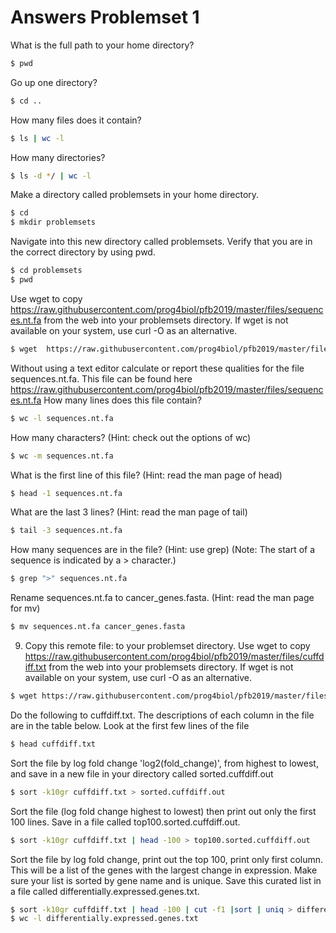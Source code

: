 # Answers Problemset 1

What is the full path to your home directory?
```sh
$ pwd
```
Go up one directory?
```sh
$ cd ..
```
How many files does it contain?
```sh
$ ls | wc -l
```
How many directories?
```sh
$ ls -d */ | wc -l
```
Make a directory called problemsets in your home directory.
```sh
$ cd
$ mkdir problemsets
```
Navigate into this new directory called problemsets. Verify that you are in the correct directory by using pwd.
```sh
$ cd problemsets
$ pwd
```
Use wget to copy https://raw.githubusercontent.com/prog4biol/pfb2019/master/files/sequences.nt.fa from the web into your problemsets directory. If wget is not available on your system, use curl -O as an alternative.
```sh
$ wget  https://raw.githubusercontent.com/prog4biol/pfb2019/master/files/sequences.nt.fa
```
Without using a text editor calculate or report these qualities for the file sequences.nt.fa. This file can be found here https://raw.githubusercontent.com/prog4biol/pfb2019/master/files/sequences.nt.fa
How many lines does this file contain?
```sh
$ wc -l sequences.nt.fa
```
How many characters? (Hint: check out the options of wc)
```sh
$ wc -m sequences.nt.fa
```
What is the first line of this file? (Hint: read the man page of head)
```sh
$ head -1 sequences.nt.fa
```
What are the last 3 lines? (Hint: read the man page of tail)
```sh
$ tail -3 sequences.nt.fa
```
How many sequences are in the file? (Hint: use grep) (Note: The start of a sequence is indicated by a > character.)
```sh
$ grep ">" sequences.nt.fa
```
Rename sequences.nt.fa to cancer_genes.fasta. (Hint: read the man page for mv)
```sh
$ mv sequences.nt.fa cancer_genes.fasta
```
9. Copy this remote file: to your problemset directory.
Use wget to copy https://raw.githubusercontent.com/prog4biol/pfb2019/master/files/cuffdiff.txt from the web into your problemsets directory. If wget is not available on your system, use curl -O as an alternative.
```sh
$ wget https://raw.githubusercontent.com/prog4biol/pfb2019/master/files/cuffdiff.txt
```
Do the following to cuffdiff.txt. The descriptions of each column in the file are in the table below.
Look at the first few lines of the file
```sh
$ head cuffdiff.txt
```
Sort the file by log fold change 'log2(fold_change)', from highest to lowest, and save in a new file in your directory called sorted.cuffdiff.out
```sh
$ sort -k10gr cuffdiff.txt > sorted.cuffdiff.out
```
Sort the file (log fold change highest to lowest) then print out only the first 100 lines.
Save in a file called top100.sorted.cuffdiff.out.
```sh
$ sort -k10gr cuffdiff.txt | head -100 > top100.sorted.cuffdiff.out
```
Sort the file by log fold change, print out the top 100, print only first column. This will be a list of the genes with the largest change in expression. Make sure your list is sorted by gene name and is unique. Save this curated list in a file called differentially.expressed.genes.txt.
```sh
$ sort -k10gr cuffdiff.txt | head -100 | cut -f1 |sort | uniq > differentially.expressed.genes.txt
$ wc -l differentially.expressed.genes.txt
```
